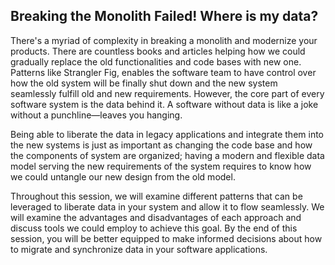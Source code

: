 ## Breaking the Monolith Failed! Where is my data?


There's a myriad of complexity in breaking a monolith and modernize your products. There are countless books and
articles helping how we could gradually replace the old functionalities and code bases with new one. Patterns like
Strangler Fig, enables the software team to have control over how the old system will be finally shut down and the new
system seamlessly fulfill old and new requirements. However, the core part of every software system is the data behind
it. A software without data is like a joke without a punchline—leaves you hanging.

Being able to liberate the data in legacy applications and integrate them into the new systems is just as important as
changing the code base and how the components of system are organized; having a modern and flexible data model serving
the new requirements of the system requires to know how we could untangle our new design from the old model.

Throughout this session, we will examine different patterns that can be leveraged to liberate data in your system and allow it to flow seamlessly. We will examine the advantages and disadvantages of each approach and discuss tools we could employ to achieve this goal. By the end of this session, you will be better equipped to make informed decisions about how
to migrate and synchronize data in your software applications.
